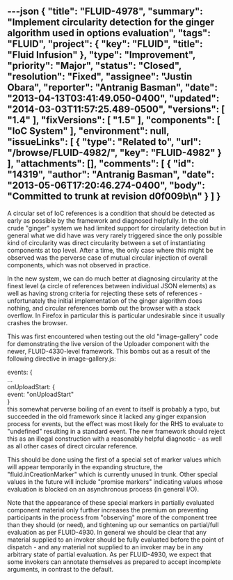 ---json
{
  "title": "FLUID-4978",
  "summary": "Implement circularity detection for the ginger algorithm used in options evaluation",
  "tags": "FLUID",
  "project": {
    "key": "FLUID",
    "title": "Fluid Infusion"
  },
  "type": "Improvement",
  "priority": "Major",
  "status": "Closed",
  "resolution": "Fixed",
  "assignee": "Justin Obara",
  "reporter": "Antranig Basman",
  "date": "2013-04-13T03:41:49.050-0400",
  "updated": "2014-03-03T11:57:25.489-0500",
  "versions": [
    "1.4"
  ],
  "fixVersions": [
    "1.5"
  ],
  "components": [
    "IoC System"
  ],
  "environment": null,
  "issueLinks": [
    {
      "type": "Related to",
      "url": "/browse/FLUID-4982/",
      "key": "FLUID-4982"
    }
  ],
  "attachments": [],
  "comments": [
    {
      "id": "14319",
      "author": "Antranig Basman",
      "date": "2013-05-06T17:20:46.274-0400",
      "body": "Committed to trunk at revision d0f009b\n"
    }
  ]
}
---
A circular set of IoC references is a condition that should be detected as early as possible by the framework and diagnosed helpfully. In the old crude "ginger" system we had limited support for circularity detection but in general what we did have was very rarely triggered since the only possible kind of circularity was direct circularity between a set of instantiating components at top level. After a time, the only case where this might be observed was the perverse case of mutual circular injection of overall components, which was not observed in practice.

In the new system, we can do much better at diagnosing circularity at the finest level (a circle of references between individual JSON elements) as well as having strong criteria for rejecting these sets of references - unfortunately the initial implementation of the ginger algorithm does nothing, and circular references bomb out the browser with a stack overflow. In Firefox in particular this is particular undesirable since it usually crashes the browser.

This was first encountered when testing out the old "image-gallery" code for demonstrating the live version of the Uploader component with the newer, FLUID-4330-level framework. This bombs out as a result of the following directive in image-gallery.js:

events: {\
...\
onUploadStart: {\
event: "onUploadStart"\
}\
this somewhat perverse boiling of an event to itself is probably a typo, but succeeded in the old framework since it lacked any ginger expansion process for events, but the effect was most likely for the RHS to evaluate to "undefined" resulting in a standard event. The new framework should reject this as an illegal construction with a reasonably helpful diagnostic - as well as all other cases of direct circular reference.

This should be done using the first of a special set of marker values which will appear temporarily in the expanding structure, the "fluid.inCreationMarker" which is currently unused in trunk. Other special values in the future will include "promise markers" indicating values whose evaluation is blocked on an asynchronous process (in general I/O).

Note that the appearance of these special markers in partially evaluated component material only further increases the premium on preventing participants in the process from "observing" more of the component tree than they should (or need), and tightening up our semantics on partial/full evaluation as per FLUID-4930. In general we should be clear that any material supplied to an invoker should be fully evaluated before the point of dispatch - and any material not supplied to an invoker may be in any arbitrary state of partial evaluation. As per FLUID-4930, we expect that some invokers can annotate themselves as prepared to accept incomplete arguments, in contrast to the default.

        
